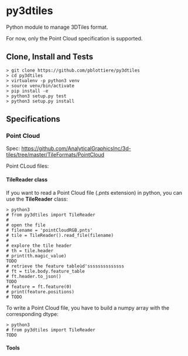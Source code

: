 # py3dtiles

Python module to manage 3DTiles format.

For now, only the Point Cloud specification is supported.


## Clone, Install and Tests

````
> git clone https://github.com/pblottiere/py3dtiles
> cd py3dtiles
> virtualenv -p python3 venv
> source venv/bin/activate
> pip install -e
> python3 setup.py test
> python3 setup.py install
````


## Specifications

### Point Cloud

Spec: https://github.com/AnalyticalGraphicsInc/3d-tiles/tree/master/TileFormats/PointCloud

Point CLoud files: 

#### TileReader class

If you want to read a Point Cloud file (*.pnts* extension) in python, you can use the **TileReader** class:

````
> python3
# from py3dtiles import TileReader
#
# open the file
# filename = 'pointCloudRGB.pnts'
# tile = TileReader().read_file(filename)
#
# explore the tile header
# th = tile.header
# print(th.magic_value)
TODO
# retrieve the feature tableùd'ssssssssssssss
# ft = tile.body.feature_table
# ft.header.to_json()
TODO
# feature = ft.feature(0)
# print(feature.positions)
# TODO
````

To write a Point Cloud file, you have to build a numpy array with the corresponding dtype:

````
> python3
# from py3dtiles import TileReader
TODO
````


#### Tools


